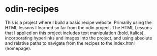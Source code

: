 # odin-recipes
This is a project where I build a basic recipe website. Primarily using the HTML lessons I learned so far from the odin project.
The HTML Lessons that I applied on this project includes text manipulation (bold, italics), incorporating hyperlinks and images into the project, and using absolute and relative paths to navigate from the recipes to the index.html (homepage).